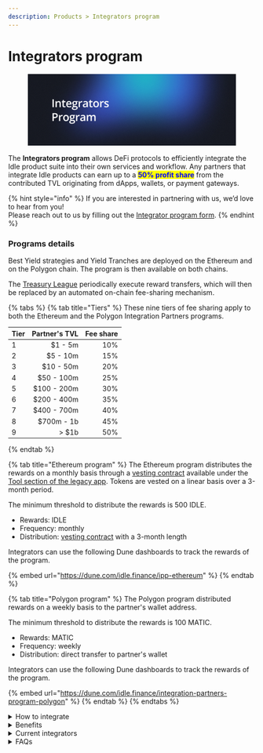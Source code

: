 ```yaml
---
description: Products > Integrators program
---
```


# Integrators program

<figure><img src="../../.gitbook/assets/Integrators.png" alt=""><figcaption></figcaption></figure>

The **Integrators program** allows DeFi protocols to efficiently integrate the Idle product suite into their own services and workflow. Any partners that integrate Idle products can earn up to a <mark style="color:blue;">**50% profit share**</mark> from the contributed TVL originating from dApps, wallets, or payment gateways.

{% hint style="info" %}
If you are interested in partnering with us, we’d love to hear from you! \
Please reach out to us by filling out the [Integrator program form](https://idlefinance.typeform.com/to/PUC7nO).
{% endhint %}

### Programs details

Best Yield strategies and Yield Tranches are deployed on the Ethereum and on the Polygon chain. The program is then available on both chains.&#x20;

The [Treasury League](../../governance/idle-dao/idle-leagues/treasury-league.md) periodically execute reward transfers, which will then be replaced by an automated on-chain fee-sharing mechanism.

{% tabs %}
{% tab title="Tiers" %}
These nine tiers of fee sharing apply to both the Ethereum and the Polygon Integration Partners programs.

<table><thead><tr><th data-type="number">Tier</th><th align="right">Partner's TVL</th><th align="right">Fee share</th></tr></thead><tbody><tr><td>1</td><td align="right">$1 - 5m</td><td align="right">10%</td></tr><tr><td>2</td><td align="right">$5 - 10m</td><td align="right">15%</td></tr><tr><td>3</td><td align="right">$10 - 50m</td><td align="right">20%</td></tr><tr><td>4</td><td align="right">$50 - 100m</td><td align="right">25%</td></tr><tr><td>5</td><td align="right">$100 - 200m</td><td align="right">30%</td></tr><tr><td>6</td><td align="right">$200 - 400m</td><td align="right">35%</td></tr><tr><td>7</td><td align="right">$400 - 700m</td><td align="right">40%</td></tr><tr><td>8</td><td align="right">$700m - 1b</td><td align="right">45%</td></tr><tr><td>9</td><td align="right">> $1b</td><td align="right">50%</td></tr></tbody></table>
{% endtab %}

{% tab title="Ethereum program" %}
The Ethereum program distributes the rewards on a monthly basis through a [vesting contract](https://legacy.idle.finance/#/tools/b2b-vesting-contract) available under the [Tool section of the legacy app](https://legacy.idle.finance/#/tools/b2b-vesting-contract). Tokens are vested on a linear basis over a 3-month period.&#x20;

The minimum threshold to distribute the rewards is 500 IDLE.

* Rewards: IDLE
* Frequency: monthly
* Distribution: [vesting contract](https://legacy.idle.finance/#/tools/b2b-vesting-contract) with a 3-month length

Integrators can use the following Dune dashboards to track the rewards of the program.

{% embed url="https://dune.com/idle.finance/ipp-ethereum" %}
{% endtab %}

{% tab title="Polygon program" %}
The Polygon program distributed rewards on a weekly basis to the partner's wallet address.

The minimum threshold to distribute the rewards is 100 MATIC.

* Rewards: MATIC
* Frequency: weekly
* Distribution: direct transfer to partner's wallet

Integrators can use the following Dune dashboards to track the rewards of the program.

{% embed url="https://dune.com/idle.finance/integration-partners-program-polygon" %}
{% endtab %}
{% endtabs %}

<details>

<summary>How to integrate</summary>

As an integrator partner, the methods you should look for are

#### **Best Yield**

* [<mark style="color:blue;">`mintIdleToken`</mark>](../../developers/best-yield/methods/mintidletoken.md) method, where you should add the Ethereum or Polygon <mark style="color:blue;">`_referral`</mark> address

#### **Yield Tranches**

* [`depositAARef`](../../developers/yield-tranches/methods/depositaaref.md) or [`depositBBRef`](../../developers/yield-tranches/methods/depositbbref.md) methods depending on which side of the tranche you want to integrate, Senior (AA) or Junior (BB).&#x20;

The [Best Yield](../../developers/best-yield/) and the [Yield Tranches](../../developers/yield-tranches/) sections under the Developers chapter provide more technical and detailed information regarding the strategies.

</details>

<details>

<summary>Benefits</summary>

Idle is a battle-tested protocol since 2019 with a strong focus on protocol safety and the continuous development of its products suite. Starting a partnership with Idle would bring to the partner value, a solid reputation from the DeFi industry and would open the door to effortless financial autonomy opportunities.

**Best Yield**

* Get access to a seamless yield generation from multiple underlying sources with just one integration
* Optimize capital allocation in the best-performing strategies
* Deposit single-sided assets, with no impermanent loss
* Save money, with Idle subsidizing rebalance's fees
* Save time, with Idle taking care of underlying codebase upgrades

**Yield Tranches**

* Get access to risk-adjusted profiles to accommodate a wider audience, introducing coverage features and yield boosts
* Simplify integration, as Idle strategies are compatible with the ERC-4626 standard
* Increase returns thanks to periodic compounding
* Do not lock your users' funds, as YTs have no locking periods or epochs

</details>

<details>

<summary>Current integrators</summary>

Multiple partners have integrated either the Best Yield strategies or the Yield Tranches. \
A list of current on-top integrators follows.

**Best Yield**

* [ShapeShift](https://shapeshift.com/)
* [Spool](https://www.spool.fi/)
* [Enzyme](https://enzyme.finance/)
* [Yearn](https://yearn.finance/)
* [Harvest](https://harvest.finance/)
* [Balancer](https://balancer.fi/)

**Yield Tranches**

* [ShapeShift](https://shapeshift.com/)
* [Swissborg](https://swissborg.com/)
* [Spool](https://www.spool.fi/)
* [Harvest](https://harvest.finance/)
* [Sense](https://sense.finance/)
* [Clearpool](https://clearpool.finance/)
* [Popcorn](https://pop.network/)

</details>

<details>

<summary>FAQs</summary>

* **How do I earn fees?**\
  Include your wallet address as part of the deposit transaction data. More information regarding the input parameters of the deposit method can be found in the BY and YTs methods sections in the [Developers](broken-reference) chapter.
* **When do you share fees?**\
  Leagues process the IDLE distribution towards the vesting contracts on a monthly basis on Ethereum. The MATIC distribution on Polygon is done on a weekly basis.
* **Should I claim the tokens?**\
  The Ethereum fees should be claimed in the [vesting contract](https://legacy.idle.finance/#/tools/b2b-vesting-contract). The Polygon fees instead are sent to the referral address attached to deposits, no need to claim it.
* **Do I lose the rewards if I do not reach the minimum threshold?**\
  Accrued fees that do not reach the minimum threshold are recorded in Dune's dashboards. Once rewards reach the distribution threshold, the fee-sharing payments are executed.
* **How is the fee sharing calculated?**\
  Let's see a practical example: For the first 30 days the Partner's TVL deposited is $90m, enabling him to receive a 20% fee-share. Ten days after the first sharing event, its TVL is worth $200m and holds the same value for the remaining 20 days of the second month. The time-weighted TVL for this 30-day timeframe would then be worth $163M, letting him access Tier 2.&#x20;

</details>

